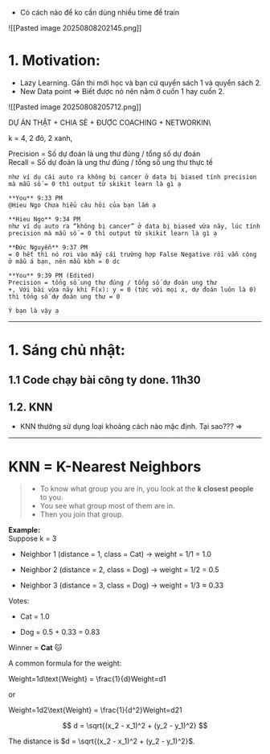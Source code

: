 - Có cách nào để ko cần dùng nhiều time để train 

![[Pasted image 20250808202145.png]]


# 1. Motivation: 
- Lazy Learning. Gần thi mới học và bạn cứ quyển sách 1 và quyển sách 2. 
- New Data point => Biết được nó nên nằm ở cuốn 1 hay cuốn 2. 


![[Pasted image 20250808205712.png]]

DỰ ÁN THẬT + CHIA SẺ + ĐƯỢC COACHING + NETWORKIN\

k = 4, 2 đỏ, 2 xanh, 

Precision = Số dự đoán là ung thư đúng / tổng số dự đoán  
Recall = Số dự đoán là ung thư đúng / tổng số ung thư thực tế


```
như ví dụ cái auto ra không bị cancer ở data bị biased tính precision mà mẫu số = 0 thì output từ skikit learn là gì ạ  
  
**You** 9:33 PM  
@Hieu Ngo Chưa hiểu câu hỏi của bạn lắm ạ  
  
**Hieu Ngo** 9:34 PM  
như ví dụ auto ra “không bị cancer” ở data bị biased vừa nãy, lúc tính precision mà mẫu số = 0 thì output từ skikit learn là gì ạ  
  
**Đức Nguyễn** 9:37 PM  
= 0 hết thì nó rơi vào mấy cái trường hợp False Negative rồi vẫn cộng ở mẫu á bạn, nên mẫu kbh = 0 dc  
  
**You** 9:39 PM (Edited)  
Precision = tổng số ung thư đúng / tổng số dự đoán ung thư  
+, Với bài vừa nãy khi F(x): y = 0 (tức với mọi x, dự đoán luôn là 0)  
thì tổng số dự đoán ung thư = 0  
  
Ý bạn là vậy ạ
```


---



# 1. Sáng chủ nhật: 
## 1.1 Code chạy bài công ty done. 11h30
## 1.2. KNN

- KNN thường sử dụng loại khoảng cách nào mặc định. Tại sao??? 
=> 

---

# **KNN = K-Nearest Neighbors**
>  - To know what group you are in, you look at the **k closest people** to you.  
>  - You see what group most of them are in.  
>  - Then you join that group.


**Example:**  
Suppose k = 3

- Neighbor 1 (distance = 1, class = Cat) → weight = 1/1 = 1.0
    
- Neighbor 2 (distance = 2, class = Dog) → weight = 1/2 = 0.5
    
- Neighbor 3 (distance = 3, class = Dog) → weight = 1/3 ≈ 0.33
    

Votes:

- Cat = 1.0
    
- Dog = 0.5 + 0.33 = 0.83
    

Winner = **Cat** 🐱


A common formula for the weight:

Weight=1d\text{Weight} = \frac{1}{d}Weight=d1​

or

Weight=1d2\text{Weight} = \frac{1}{d^2}Weight=d21​



$$
d = \sqrt{(x_2 - x_1)^2 + (y_2 - y_1)^2}
$$

The distance is $d = \sqrt{(x_2 - x_1)^2 + (y_2 - y_1)^2}$. 
